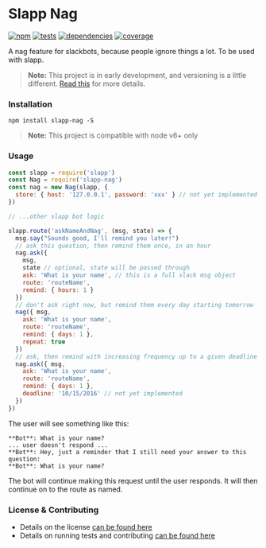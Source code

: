 # Slapp Nag

[![npm](https://img.shields.io/npm/v/slapp-nag.svg?style=flat-square)](https://npmjs.com/package/slapp-nag)
[![tests](https://img.shields.io/travis/carrot/slapp-nag.svg?style=flat-square)](https://travis-ci.org/carrot/slapp-nag?branch=master)
[![dependencies](https://img.shields.io/david/carrot/slapp-nag.svg?style=flat-square)](https://david-dm.org/carrot/slapp-nag)
[![coverage](https://img.shields.io/coveralls/carrot/slapp-nag.svg?style=flat-square)](https://coveralls.io/r/carrot/slapp-nag?branch=master)

A nag feature for slackbots, because people ignore things a lot. To be used with slapp.

> **Note:** This project is in early development, and versioning is a little different. [Read this](http://markup.im/#q4_cRZ1Q) for more details.

### Installation

`npm install slapp-nag -S`

> **Note:** This project is compatible with node v6+ only

### Usage

```js
const slapp = require('slapp')
const Nag = require('slapp-nag')
const nag = new Nag(slapp, {
  store: { host: '127.0.0.1', password: 'xxx' } // not yet implemented
})

// ...other slapp bot logic

slapp.route('askNameAndNag', (msg, state) => {
  msg.say("Sounds good, I'll remind you later!")
  // ask this question, then remind them once, in an hour
  nag.ask({
    msg,
    state // optional, state will be passed through
    ask: 'What is your name', // this is a full slack msg object
    route: 'routeName',
    remind: { hours: 1 }
  })
  // don't ask right now, but remind them every day starting tomorrow
  nag({ msg,
    ask: 'What is your name',
    route: 'routeName',
    remind: { days: 1 },
    repeat: true
  })
  // ask, then remind with increasing frequency up to a given deadline
  nag.ask({ msg,
    ask: 'What is your name',
    route: 'routeName',
    remind: { days: 1 },
    deadline: '10/15/2016' // not yet implemented
  })
})
```

The user will see something like this:

```
**Bot**: What is your name?
... user doesn't respond ...
**Bot**: Hey, just a reminder that I still need your answer to this question:
**Bot**: What is your name?
```

The bot will continue making this request until the user responds. It will then continue on to the route as named.

### License & Contributing

- Details on the license [can be found here](LICENSE.md)
- Details on running tests and contributing [can be found here](contributing.md)
